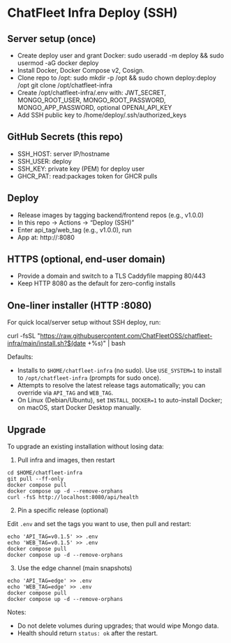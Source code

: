 # ChatFleet Infra Deploy (SSH)

## Server setup (once)
- Create deploy user and grant Docker:
  sudo useradd -m deploy && sudo usermod -aG docker deploy
- Install Docker, Docker Compose v2, Cosign.
- Clone repo to /opt:
  sudo mkdir -p /opt && sudo chown deploy:deploy /opt
  git clone <this-repo-url> /opt/chatfleet-infra
- Create /opt/chatfleet-infra/.env with:
  JWT_SECRET, MONGO_ROOT_USER, MONGO_ROOT_PASSWORD, MONGO_APP_PASSWORD, optional OPENAI_API_KEY
- Add SSH public key to /home/deploy/.ssh/authorized_keys

## GitHub Secrets (this repo)
- SSH_HOST: server IP/hostname
- SSH_USER: deploy
- SSH_KEY: private key (PEM) for deploy user
- GHCR_PAT: read:packages token for GHCR pulls

## Deploy
- Release images by tagging backend/frontend repos (e.g., v1.0.0)
- In this repo → Actions → “Deploy (SSH)”
- Enter api_tag/web_tag (e.g., v1.0.0), run
- App at: http://<server>:8080

## HTTPS (optional, end-user domain)
- Provide a domain and switch to a TLS Caddyfile mapping 80/443
- Keep HTTP 8080 as the default for zero-config installs

## One-liner installer (HTTP :8080)
For quick local/server setup without SSH deploy, run:

curl -fsSL "https://raw.githubusercontent.com/ChatFleetOSS/chatfleet-infra/main/install.sh?$(date +%s)" | bash

Defaults:
- Installs to `$HOME/chatfleet-infra` (no sudo). Use `USE_SYSTEM=1` to install to `/opt/chatfleet-infra` (prompts for sudo once).
- Attempts to resolve the latest release tags automatically; you can override via `API_TAG` and `WEB_TAG`.
- On Linux (Debian/Ubuntu), set `INSTALL_DOCKER=1` to auto-install Docker; on macOS, start Docker Desktop manually.

## Upgrade

To upgrade an existing installation without losing data:

1. Pull infra and images, then restart

```
cd $HOME/chatfleet-infra
git pull --ff-only
docker compose pull
docker compose up -d --remove-orphans
curl -fsS http://localhost:8080/api/health
```

2. Pin a specific release (optional)

Edit `.env` and set the tags you want to use, then pull and restart:

```
echo 'API_TAG=v0.1.5' >> .env
echo 'WEB_TAG=v0.1.5' >> .env
docker compose pull
docker compose up -d --remove-orphans
```

3. Use the edge channel (main snapshots)

```
echo 'API_TAG=edge' >> .env
echo 'WEB_TAG=edge' >> .env
docker compose pull
docker compose up -d --remove-orphans
```

Notes:
- Do not delete volumes during upgrades; that would wipe Mongo data.
- Health should return `status: ok` after the restart.
